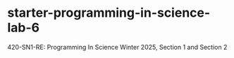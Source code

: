 # starter-programming-in-science-lab-6
420-SN1-RE: Programming In Science Winter 2025, Section 1 and Section 2
